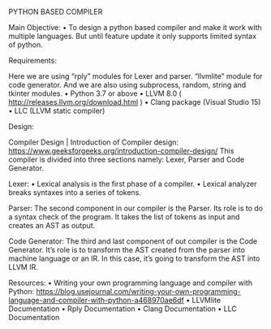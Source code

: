 PYTHON BASED COMPILER

 Main Objective:
•	To design a python based compiler and make it work with multiple languages. But until feature update it only supports limited syntax of python.

Requirements:

Here we are using “rply” modules for Lexer and parser. “llvmlite” module for code generator.  And we are also using subprocess, random, string and tkinter modules.
•	Python 3.7 or above
•	 LLVM 8.0 ( http://releases.llvm.org/download.html )
•	Clang package (Visual Studio 15) 
•	LLC (LLVM static compiler)

Design:

Compiler Design | Introduction of Compiler design: https://www.geeksforgeeks.org/introduction-compiler-design/
This compiler is divided into three sections namely: Lexer, Parser and Code Generator. 

Lexer:
•	Lexical analysis is the first phase of a compiler.
•	Lexical analyzer breaks syntaxes into a series of tokens.

 

Parser:
The second component in our compiler is the Parser. Its role is to do a syntax check of the program. It takes the list of tokens as input and creates an AST as output. 

 

Code Generator:
The third and last component of out compiler is the Code Generator. It’s role is to transform the AST created from the parser into machine language or an IR. In this case, it’s going to transform the AST into LLVM IR.

Resources:
•	Writing your own programming language and compiler with Python: https://blog.usejournal.com/writing-your-own-programming-language-and-compiler-with-python-a468970ae6df 
•	LLVMlite Documentation
•	Rply Documentation
•	Clang Documentation
•	LLC Documentation
